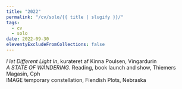 ```yaml
---
title: "2022"
permalink: "/cv/solo/{{ title | slugify }}/"
tags:
  - cv
  - solo
date: 2022-09-30
eleventyExcludeFromCollections: false
---
```


<em>I let Different Light In</em>, kurateret af Kinna Poulsen, Vingardurin<br/>
<em>A STATE OF WANDERING</em>. Reading, book launch and show, Thiemers Magasin, Cph<br/>
IMAGE temporary constellation, Fiendish Plots, Nebraska